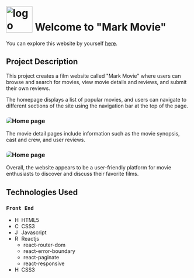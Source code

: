 # <img src="https://drive.google.com/uc?export=view&id=14sVpaNoMAUu8Ph5ejij7l_ZIQ1H-oXzI" alt="logo" style="transform:translateY(5px);display:inline-block;width:72px;"></img> Welcome to "Mark Movie"
You can explore this website by yourself [here](https://mark-movie-block.vercel.app/home/movies).

## Project Description

This project creates a film website called "Mark Movie" where users can browse and search for movies, view movie details and reviews, and submit their own reviews.

The homepage displays a list of popular movies, and users can navigate to different sections of the site using the navigation bar at the top of the page. 

### <img src="https://drive.google.com/uc?export=view&id=1VayBC9m-N5SvyiHA1yyrUaxwdtFtuKqq" alt="Home page" style="display:block;border-radius:8px;"></img>

The movie detail pages include information such as the movie synopsis, cast and crew, and user reviews. 

### <img src="https://drive.google.com/uc?export=view&id=18iG7kkNspSQowmeteag3EI_-2bpVves5" alt="Home page" style="display:block;border-radius:8px;"></img>

Overall, the website appears to be a user-friendly platform for movie enthusiasts to discover and discuss their favorite films.

## Technologies Used
### `Front End`

- <img src="https://drive.google.com/uc?export=view&id=1M-Wm7qhXE8zOR_gQFEr-jABxP44r00k4" alt="HTML5" style="width:14px;"/>  HTML5
- <img src="https://drive.google.com/uc?export=view&id=1dlAQsejX3TYzp19WXNTPNpj9ja3_Jr2k" alt="CSS3" style="width:14px;"/>  CSS3
- <img src="https://drive.google.com/uc?export=view&id=1XraSgHfNGpaHGDHTFnvUZz07TsbkL471" alt="JS" style="width:14px;"/>  Javascript
- <img src="https://drive.google.com/uc?export=view&id=1u7yNCZalHaA-sjeZ8NAMwkHGRPI7S22o" alt="React" style="width:14px;"/>  Reactjs
  - react-router-dom
  - react-error-boundary
  - react-paginate
  - react-responsive
- <img src="https://drive.google.com/uc?export=view&id=1dlAQsejX3TYzp19WXNTPNpj9ja3_Jr2k" alt="HTML5" style="width:14px;"/>  CSS3

  
